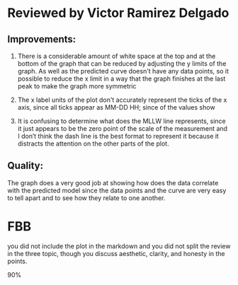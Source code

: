 # Reviewed by Victor Ramirez Delgado

## Improvements:

1. There is a considerable amount of white space at the top and at the bottom of the graph that can be reduced by adjusting the y limits of the graph. As well as the predicted curve doesn't have any data points, so it possible to reduce the x limit in a way that the graph finishes at the last peak to make the graph more symmetric

2. The x label units of the plot don't accurately represent the ticks of the x axis, since all ticks appear as MM-DD HH; since of the values show

3. It is confusing to determine what does the MLLW line represents, since it just appears to be the zero point of the scale of the measurement and I don’t think the dash line is the best format to represent it because it distracts the attention on the other parts of the plot. 

## Quality: 

The graph does a very good job at showing how does the data correlate with the predicted model since the data points and the curve are very easy to tell apart and to see how they relate to one another.


# FBB 
you did not include the plot in the markdown and you did not split the review in the three topic, though you discuss aesthetic, clarity, and honesty in the points. 

90%
